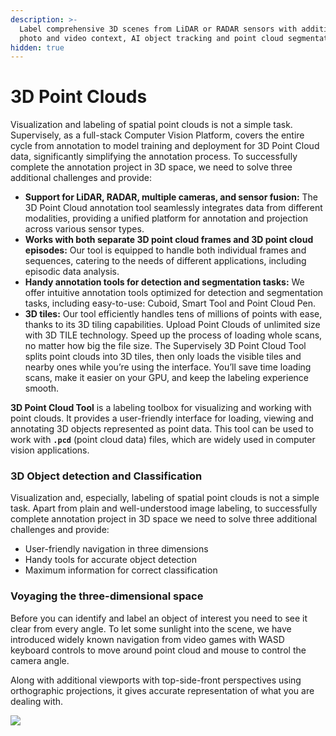 ```yaml
---
description: >-
  Label comprehensive 3D scenes from LiDAR or RADAR sensors with additional
  photo and video context, AI object tracking and point cloud segmentation.
hidden: true
---
```


# 3D Point Clouds

Visualization and labeling of spatial point clouds is not a simple task. Supervisely, as a full-stack Computer Vision Platform, covers the entire cycle from annotation to model training and deployment for 3D Point Cloud data, significantly simplifying the annotation process. To successfully complete the annotation project in 3D space, we need to solve three additional challenges and provide:

* **Support for LiDAR, RADAR, multiple cameras, and sensor fusion:** The 3D Point Cloud annotation tool seamlessly integrates data from different modalities, providing a unified platform for annotation and projection across various sensor types.
* **Works with both separate 3D point cloud frames and 3D point cloud episodes:** Our tool is equipped to handle both individual frames and sequences, catering to the needs of different applications, including episodic data analysis.
* **Handy annotation tools for detection and segmentation tasks:** We offer intuitive annotation tools optimized for detection and segmentation tasks, including easy-to-use: Cuboid, Smart Tool and Point Cloud Pen.
* **3D tiles:** Our tool efficiently handles tens of millions of points with ease, thanks to its 3D tiling capabilities. Upload Point Clouds of unlimited size with 3D TILE technology. Speed up the process of loading whole scans, no matter how big the file size. The Supervisely 3D Point Cloud Tool splits point clouds into 3D tiles, then only loads the visible tiles and nearby ones while you’re using the interface. You’ll save time loading scans, make it easier on your GPU, and keep the labeling experience smooth.

**3D Point Cloud Tool** is a labeling toolbox for visualizing and working with point clouds. It provides a user-friendly interface for loading, viewing and annotating 3D objects represented as point data. This tool can be used to work with **`.pcd`** (point cloud data) files, which are widely used in computer vision applications.



### **3D Object detection and Classification**

Visualization and, especially, labeling of spatial point clouds is not a simple task. Apart from plain and well-understood image labeling, to successfully complete annotation project in 3D space we need to solve three additional challenges and provide:

* User-friendly navigation in three dimensions
* Handy tools for accurate object detection
* Maximum information for correct classification

### **Voyaging the three-dimensional space**

Before you can identify and label an object of interest you need to see it clear from every angle. To let some sunlight into the scene, we have introduced widely known navigation from video games with WASD keyboard controls to move around point cloud and mouse to control the camera angle.

Along with additional viewports with top-side-front perspectives using orthographic projections, it gives accurate representation of what you are dealing with.

![](Voyaging.gif)

